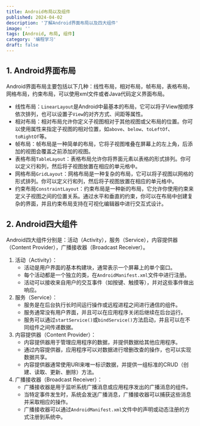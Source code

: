 ```yaml
---
title: Android布局以及组件
published: 2024-04-02
description: '了解Android界面布局以及四大组件'
image: ''
tags: [Android, 布局, 组件]
category: '编程学习'
draft: false
---
```


## 1. Android界面布局

Android界面布局主要包括以下几种：线性布局，相对布局，帧布局，表格布局，网格布局，约束布局，可以使用xml文件或者Java代码定义界面布局。

- 线性布局：`LinearLayout`是Android中最基本的布局，它可以将子View按顺序依次排列，也可以设置子`View`的对齐方式、间距等属性。
- 相对布局：相对布局允许你定义子视图相对于其他视图或父布局的位置。你可以使用属性来指定子视图的相对位置，如`above`、`below`、`toLeftOf`、`toRightOf`等。
- 帧布局：帧布局是一种简单的布局，它将子视图堆叠在屏幕上的左上角，后添加的视图会覆盖之前添加的视图。
- 表格布局`TableLayout`：表格布局允许你将界面元素以表格的形式排列。你可以定义行和列，然后将子视图放置在相应的单元格中。
- 网格布局`GridLayout`：网格布局是一种复杂的布局，它可以将子视图以网格的形式排列。你可以定义行和列，然后将子视图放置在相应的单元格中。
- 约束布局`ConstraintLayout`：约束布局是一种新的布局，它允许你使用约束来定义子视图之间的位置关系。通过水平和垂直的约束，你可以在布局中创建复杂的界面，并且约束布局支持在可视化编辑器中进行交互式设计。

## 2. Android四大组件

Android四大组件分别是：活动（Activity），服务（Service），内容提供器（Content Provider），广播接收器（Broadcast Receiver）。

1. 活动（Activity）：
   - 活动是用户界面的基本构建块，通常表示一个屏幕上的单个窗口。
   - 每个活动都是一个独立的类，在`AndroidManifest.xml`文件中进行注册。
   - 活动可以接收来自用户的交互事件（如按键、触摸等），并对这些事件做出响应。
2. 服务（Service）：
   - 服务是在后台执行长时间运行操作或远程进程之间进行通信的组件。
   - 服务通常没有用户界面，并且可以在应用程序关闭后继续在后台运行。
   - 服务可以通过`startService()`或`bindService()`方法启动，并且可以在不同组件之间传递数据。
3. 内容提供器（Content Provider）：
   - 内容提供器用于管理应用程序的数据，并提供数据给其他应用程序。
   - 通过内容提供器，应用程序可以对数据进行增删改查的操作，也可以实现数据共享。
   - 内容提供器通常使用URI来唯一标识数据，并提供一组标准的CRUD（创建、读取、更新、删除）方法。
4. 广播接收器（Broadcast Receiver）：
   - 广播接收器是用于监听系统广播消息或应用程序发出的广播消息的组件。
   - 当特定事件发生时，系统会发送广播消息，广播接收器可以捕获这些消息并采取相应的操作。
   - 广播接收器可以通过`AndroidManifest.xml`文件中的声明或动态注册的方式注册到系统中。
